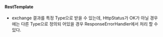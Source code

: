#### RestTemplate 

- exchange 결과를 특정 Type으로 받을 수 있는데, HttpStatus가 OK가 아닐 경우에는 다른 Type으로 정의되 어있을 경우 ResponseErrorHandler에서 처리 할 수 있다.